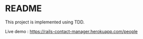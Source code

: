 # README

This project is implemented using TDD. 

Live demo : https://rails-contact-manager.herokuapp.com/people


